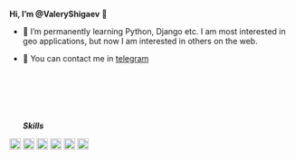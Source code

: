**Hi, I’m @ValeryShigaev** 👋 



* 🌱 I’m permanently learning Python, Django etc. I am most interested in geo applications, but now I am interested in others on the web.

* 💬 You can contact me in [telegram](https://t.me/valeryshigaev)
<br/><br/>
<br/><br/>
<br/><br/>  
 ***Skills***

<img src="https://cp82453.tmweb.ru/img/public/python_ic.png" alt="Python" width="20"/> <img src="https://cp82453.tmweb.ru/img/public/c_ic.png" alt="C#" width="20"/> 
<img src="https://cp82453.tmweb.ru/img/public/js_ic.png" alt="JS" width="20"/> <img src="https://cp82453.tmweb.ru/img/public/css_ic.png" alt="CSS" width="20"/> 
<img src="https://cp82453.tmweb.ru/img/public/html_ic.png" alt="HTML" width="20"/> <img src="https://cp82453.tmweb.ru/img/public/postgres_ic.png" alt="Postgres" width="20"/>
<!---
ValeryShigaev/ValeryShigaev is a ✨ special ✨ repository because its `README.md` (this file) appears on your GitHub profile.
You can click the Preview link to take a look at your changes.
--->
